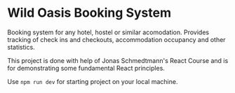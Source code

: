 <h1>Wild Oasis Booking System</h1>

Booking system for any hotel, hostel or similar acomodation. Provides tracking of check ins and checkouts, accommodation occupancy and other statistics.

This project is done with help of Jonas Schmedtmann's React Course and is for demonstrating some fundamental React principles.

Use <code>npm run dev</code> for starting project on your local machine.
